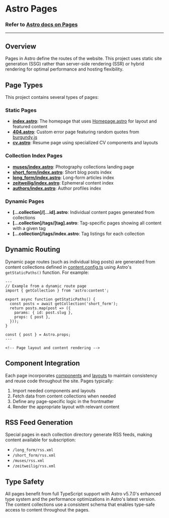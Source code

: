 # Astro Pages

### Refer to [Astro docs on Pages](https://docs.astro.build/en/basics/astro-pages/)

---

## Overview

Pages in Astro define the routes of the website. This project uses static site generation (SSG) rather than server-side rendering (SSR) or hybrid rendering for optimal performance and hosting flexibility.

## Page Types

This project contains several types of pages:

### Static Pages

- **[index.astro](pages/index.astro)**: The homepage that uses [Homepage.astro](components/Homepage.astro) for layout and featured content
- **[404.astro](pages/404.astro)**: Custom error page featuring random quotes from [burgundy.js](scripts/burgundy.js)
- **[cv.astro](pages/cv.astro)**: Resume page using specialized CV components and layouts

### Collection Index Pages

- **[muses/index.astro](pages/muses/index.astro)**: Photography collections landing page
- **[short_form/index.astro](pages/short_form/index.astro)**: Short blog posts index
- **[long_form/index.astro](pages/long_form/index.astro)**: Long-form articles index
- **[zeitweilig/index.astro](pages/zeitweilig/index.astro)**: Ephemeral content index
- **[authors/index.astro](pages/authors/index.astro)**: Author profiles index

### Dynamic Pages

- **[...collection]/[...id].astro**: Individual content pages generated from collections
- **[...collection]/tags/[tag].astro**: Tag-specific pages showing all content with a given tag
- **[...collection]/tags/index.astro**: Tag listings for each collection

## Dynamic Routing

Dynamic page routes (such as individual blog posts) are generated from content collections defined in [content.config.ts](/src/content.config.ts) using Astro's `getStaticPaths()` function. For example:

```astro
---
// Example from a dynamic route page
import { getCollection } from 'astro:content';

export async function getStaticPaths() {
  const posts = await getCollection('short_form');
  return posts.map(post => ({
    params: { id: post.slug },
    props: { post },
  }));
}

const { post } = Astro.props;
---

<!-- Page layout and content rendering -->
```

## Component Integration

Each page incorporates [components](components/) and [layouts](layouts/) to maintain consistency and reuse code throughout the site. Pages typically:

1. Import needed components and layouts
2. Fetch data from content collections when needed
3. Define any page-specific logic in the frontmatter
4. Render the appropriate layout with relevant content

## RSS Feed Generation

Special pages in each collection directory generate RSS feeds, making content available for subscription:

- `/long_form/rss.xml`
- `/short_form/rss.xml`
- `/muses/rss.xml`
- `/zeitweilig/rss.xml`

## Type Safety

All pages benefit from full TypeScript support with Astro v5.7.0's enhanced type system and the performance optimizations in Astro's latest version. The content collections use a consistent schema that enables type-safe access to content throughout the pages.
